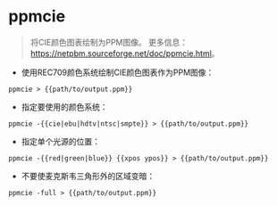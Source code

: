 # ppmcie

> 将CIE颜色图表绘制为PPM图像。
> 更多信息：<https://netpbm.sourceforge.net/doc/ppmcie.html>。

- 使用REC709颜色系统绘制CIE颜色图表作为PPM图像：

`ppmcie > {{path/to/output.ppm}}`

- 指定要使用的颜色系统：

`ppmcie -{{cie|ebu|hdtv|ntsc|smpte}} > {{path/to/output.ppm}}`

- 指定单个光源的位置：

`ppmcie -{{red|green|blue}} {{xpos ypos}} > {{path/to/output.ppm}}`

- 不要使麦克斯韦三角形外的区域变暗：

`ppmcie -full > {{path/to/output.ppm}}`